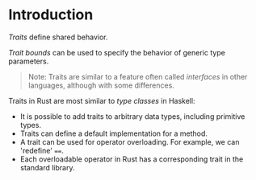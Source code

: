 # Introduction

_Traits_ define shared behavior.

_Trait bounds_ can be used to specify the behavior of generic type parameters.

> Note: Traits are similar to a feature often called _interfaces_ in other
> languages, although with some differences.

Traits in Rust are most similar to _type classes_ in Haskell:

- It is possible to add traits to arbitrary data types, including primitive
  types.
- Traits can define a default implementation for a method.
- A trait can be used for operator overloading. For example, we can 'redefine'
  `==`.
- Each overloadable operator in Rust has a corresponding trait in the standard
  library.

